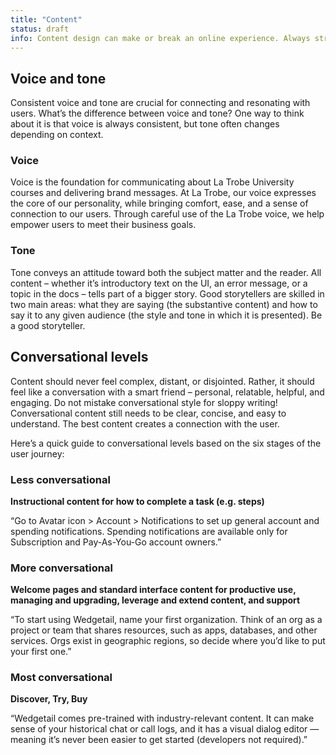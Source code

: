 ```yaml
---
title: "Content"
status: draft
info: Content design can make or break an online experience. Always strive for writing that is clear, concise, and on-brand.
---
```


## Voice and tone

Consistent voice and tone are crucial for connecting and resonating with users. What’s the difference between voice and tone? One way to think about it is that voice is always consistent, but tone often changes depending on context.

### Voice

Voice is the foundation for communicating about La Trobe University courses and delivering brand messages. At La Trobe, our voice expresses the core of our personality, while bringing comfort, ease, and a sense of connection to our users. Through careful use of the La Trobe voice, we help empower users to meet their business goals.

### Tone

Tone conveys an attitude toward both the subject matter and the reader. All content – whether it’s introductory text on the UI, an error message, or a topic in the docs – tells part of a bigger story. Good storytellers are skilled in two main areas: what they are saying (the substantive content) and how to say it to any given audience (the style and tone in which it is presented). Be a good storyteller.

## Conversational levels

Content should never feel complex, distant, or disjointed. Rather, it should feel like a conversation with a smart friend – personal, relatable, helpful, and engaging. Do not mistake conversational style for sloppy writing! Conversational content still needs to be clear, concise, and easy to understand. The best content creates a connection with the user.

Here’s a quick guide to conversational levels based on the six stages of the user journey:

### Less conversational

**Instructional content for how to complete a task (e.g. steps)**

“Go to Avatar icon > Account > Notifications to set up general account and spending notifications. Spending notifications are available only for Subscription and Pay-As-You-Go account owners.”

### More conversational

**Welcome pages and standard interface content for productive use, managing and upgrading, leverage and extend content, and support**

“To start using Wedgetail, name your first organization. Think of an org as a project or team that shares resources, such as apps, databases, and other services. Orgs exist in geographic regions, so decide where you’d like to put your first one.”

### Most conversational

**Discover, Try, Buy**

“Wedgetail comes pre-trained with industry-relevant content. It can make sense of your historical chat or call logs, and it has a visual dialog editor — meaning it’s never been easier to get started (developers not required).”
